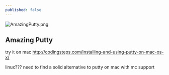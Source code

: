 ```yaml
---
published: false
---
```







![AmazingPutty.png]({{site.baseurl}}/_drafts/AmazingPutty.png)
## Amazing Putty

try it on mac
http://codingsteps.com/installing-and-using-putty-on-mac-os-x/

linux???
need to find a solid alternative to putty on mac
with mc support
